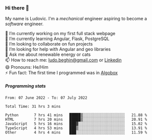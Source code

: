 ### Hi there 👋

My name is Ludovic. I'm a *mechanical* engineer aspiring to become a *software* engineer.

 🔭 I’m currently working on my first full stack webpage<br/>
 🌱 I’m currently learning Angular, Flask, PostgreSQL<br/>
 👯 I’m looking to collaborate on fun projects<br/>
 🤔 I’m looking for help with Angular and geo libraries<br/>
 💬 Ask me about renewable energy or cats<br/>
 📫 How to reach me: ludo.beghin@gmail.com or [Linkedin](https://www.linkedin.com/in/ludovic-beghin/)<br/>
 😄 Pronouns: He/Him<br/>
 ⚡ Fun fact: The first time I programmed was in [Algobox](https://fr.wikipedia.org/wiki/Algobox)<br/>

##### Programming stats
<!--START_SECTION:waka-->

```text
From: 07 June 2022 - To: 07 July 2022

Total Time: 31 hrs 3 mins

Python       7 hrs 41 mins   █████▒░░░░░░░░░░░░░░░░░░░   21.88 %
HTML         7 hrs 20 mins   █████▒░░░░░░░░░░░░░░░░░░░   20.91 %
JavaScript   5 hrs 16 mins   ███▓░░░░░░░░░░░░░░░░░░░░░   15.02 %
TypeScript   4 hrs 53 mins   ███▒░░░░░░░░░░░░░░░░░░░░░   13.91 %
Other        4 hrs 4 mins    ███░░░░░░░░░░░░░░░░░░░░░░   11.59 %
```

<!--END_SECTION:waka-->
